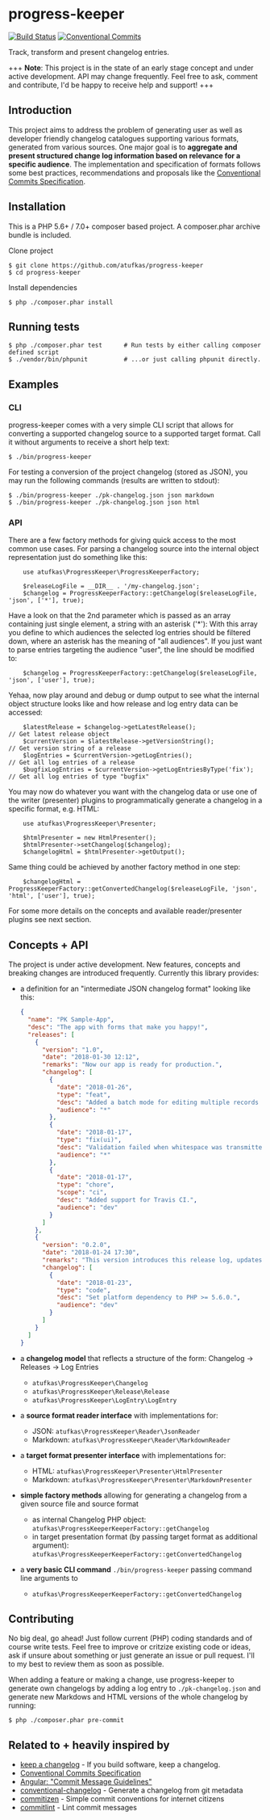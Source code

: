 # progress-keeper

[![Build Status](https://travis-ci.org/atufkas/progress-keeper.svg?branch=master)](https://travis-ci.org/atufkas/progress-keeper)
[![Conventional Commits](https://img.shields.io/badge/Conventional%20Commits-1.0.0-yellow.svg)](https://conventionalcommits.org)

Track, transform and present changelog entries.

+++ **Note**: This project is in the state of an early stage
concept and under active development. API may change frequently. Feel free
to ask, comment and contribute, I'd be happy to receive help and support!  +++


## Introduction

This project aims to address the problem of generating user as well as
developer friendly changelog catalogues supporting various formats,
generated from various sources. One major goal is to **aggregate and
present structured change log information based on relevance for a
specific audience**. The implementation and specification of formats
follows some best practices, recommendations and proposals like the
[Conventional Commits Specification](https://conventionalcommits.org/).


## Installation

This is a PHP 5.6+ / 7.0+ composer based project. A composer.phar archive bundle is included.

Clone project

    $ git clone https://github.com/atufkas/progress-keeper
    $ cd progress-keeper
    
Install dependencies
    
    $ php ./composer.phar install


## Running tests
    
    $ php ./composer.phar test      # Run tests by either calling composer defined script
    $ ./vendor/bin/phpunit          # ...or just calling phpunit directly.


## Examples 

### CLI

progress-keeper comes with a very simple CLI script that allows for converting a supported changelog source 
to a supported target format. Call it without arguments to receive a short help text:

    $ ./bin/progress-keeper
    
For testing a conversion of the project changelog (stored as JSON), you may run the following commands 
(results are written to stdout):

    $ ./bin/progress-keeper ./pk-changelog.json json markdown
    $ ./bin/progress-keeper ./pk-changelog.json json html


### API

There are a few factory methods for giving quick access to the most common use cases. For parsing a changelog 
source into the internal object representation just do something like this:
        
        use atufkas\ProgressKeeper\ProgressKeeperFactory;

        $releaseLogFile = __DIR__ . '/my-changelog.json';
        $changelog = ProgressKeeperFactory::getChangelog($releaseLogFile, 'json', ['*'], true);


Have a look on that the 2nd parameter which is passed as an array containing just single element, a string with an 
asterisk ('*'): With this array you define to which audiences the selected log entries should be filtered down, 
where an asterisk has the meaning of "all audiences". If you just want to parse entries targeting the audience "user", 
the line should be modified to:

        $changelog = ProgressKeeperFactory::getChangelog($releaseLogFile, 'json', ['user'], true);

Yehaa, now play around and debug or dump output to see what the internal object structure looks like and how release and 
log entry data can be accessed:

        $latestRelease = $changelog->getLatestRelease();                    // Get latest release object
        $currentVersion = $latestRelease->getVersionString();               // Get version string of a release
        $logEntries = $currentVersion->getLogEntries();                     // Get all log entries of a release
        $bugfixLogEntries = $currentVersion->getLogEntriesByType('fix');    // Get all log entries of type "bugfix"

You may now do whatever you want with the changelog data or use one of the writer (presenter) plugins to 
programmatically generate a changelog in a specific format, e.g. HTML:

        use atufkas\ProgressKeeper\Presenter;
        
        $htmlPresenter = new HtmlPresenter();
        $htmlPresenter->setChangelog($changelog);
        $changelogHtml = $htmlPresenter->getOutput();
        
Same thing could be achieved by another factory method in one step:

        $changelogHtml = ProgressKeeperFactory::getConvertedChangelog($releaseLogFile, 'json', 'html', ['user'], true);

For some more details on the concepts and available reader/presenter plugins see next section.



## Concepts + API

The project is under active development. New features, concepts and
breaking changes are introduced frequently. Currently this library provides:

- a definition for an "intermediate JSON changelog format" looking like this:
    ``` json
    {
      "name": "PK Sample-App",
      "desc": "The app with forms that make you happy!",
      "releases": [
        {
          "version": "1.0",
          "date": "2018-01-30 12:12",
          "remarks": "Now our app is ready for production.",
          "changelog": [
            {
              "date": "2018-01-26",
              "type": "feat",
              "desc": "Added a batch mode for editing multiple records at once.",
              "audience": "*"
            },
            {
              "date": "2018-01-17",
              "type": "fix(ui)",
              "desc": "Validation failed when whitespace was transmitted via form value.",
              "audience": "*"
            },
            {
              "date": "2018-01-17",
              "type": "chore",
              "scope": "ci",
              "desc": "Added support for Travis CI.",
              "audience": "dev"
            }
          ]
        },
        {
          "version": "0.2.0",
          "date": "2018-01-24 17:30",
          "remarks": "This version introduces this release log, updates internal dependencies and adds support for docker.",
          "changelog": [
            {
              "date": "2018-01-23",
              "type": "code",
              "desc": "Set platform dependency to PHP >= 5.6.0.",
              "audience": "dev"
            }
          ]
        }
      ]
    }
    ```


- a **changelog model** that reflects a structure of the form: Changelog
-> Releases -> Log Entries
    - `atufkas\ProgressKeeper\Changelog`
    - `atufkas\ProgressKeeper\Release\Release`
    - `atufkas\ProgressKeeper\LogEntry\LogEntry`

- a **source format reader interface** with implementations for:
    - JSON: `atufkas\ProgressKeeper\Reader\JsonReader`
    - Markdown: `atufkas\ProgressKeeper\Reader\MarkdownReader`

- a **target format presenter interface** with implementations for:
     - HTML: `atufkas\ProgressKeeper\Presenter\HtmlPresenter`
     - Markdown: `atufkas\ProgressKeeper\Presenter\MarkdownPresenter`

- **simple factory methods** allowing for generating a changelog from a given source file and source format
    - as internal Changelog PHP object: `atufkas\ProgressKeeperKeeperFactory::getChangelog`
    - in target presentation format (by passing target format as additional argument): `atufkas\ProgressKeeperKeeperFactory::getConvertedChangelog`

- a **very basic CLI command** `./bin/progress-keeper` passing command line arguments to
    - `atufkas\ProgressKeeperKeeperFactory::getConvertedChangelog`



## Contributing

No big deal, go ahead! Just follow current (PHP) coding standards and of course
write tests. Feel free to improve or critzize existing code or ideas, ask if
unsure about something or just generate an issue or pull request.
I'll to my best to review them as soon as possible.

When adding a feature or making a change, use progress-keeper to generate
own changelogs by adding a log entry to `./pk-changelog.json` and generate
new Markdows and HTML versions of the whole changelog by running:

    $ php ./composer.phar pre-commit

    
## Related to + heavily inspired by

* [keep a changelog](https://github.com/olivierlacan/keep-a-changelog) - If you build software, keep a changelog.
* [Conventional Commits Specification](https://conventionalcommits.org/)
* [Angular: "Commit Message Guidelines"](https://github.com/angular/angular/blob/master/CONTRIBUTING.md#commit)
* [conventional-changelog](https://github.com/conventional-changelog/conventional-changelog) - Generate a changelog from git metadata
* [commitizen](https://github.com/commitizen/cz-cli) - Simple commit conventions for internet citizens
* [commitlint](https://github.com/marionebl/commitlint) - Lint commit messages
